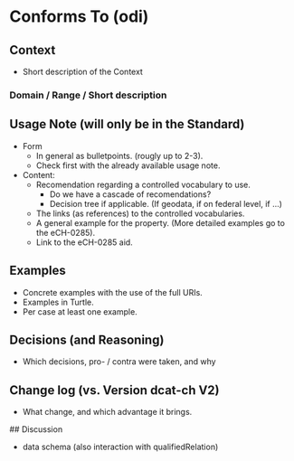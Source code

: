 # Conforms To (odi)

## Context
* Short description of the Context

### Domain / Range / Short description

## Usage Note (will only be in the Standard)
* Form
  * In general as bulletpoints. (rougly up to 2-3).
  * Check first with the already available usage note.
* Content:
  * Recomendation regarding a controlled vocabulary to use.
    * Do we have a cascade of recomendations?
    * Decision tree if applicable. (If geodata, if on federal level, if ...)
  * The links (as references) to the controlled vocabularies.
  * A general example for the property. (More detailed examples go to the eCH-0285).
  * Link to the eCH-0285 aid.
 
## Examples
* Concrete examples with the use of the full URIs.
* Examples in Turtle.
* Per case at least one example.

## Decisions (and Reasoning)

* Which decisions, pro- / contra were taken, and why

## Change log (vs. Version dcat-ch V2)
* What change, and which advantage it brings.

## Discussion
* data schema (also interaction with qualifiedRelation)
